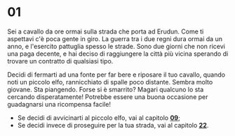 # 01

Sei a cavallo da ore ormai sulla strada che porta ad Erudun. 
Come ti aspettavi c'è poca gente in giro. La guerra tra i due regni dura ormai da un anno, 
e l'esercito pattuglia spesso le strade. Sono due giorni che non ricevi una paga decente, e 
hai deciso di raggiungere la città più vicina sperando di trovare un contratto di qualsiasi tipo.

Decidi di fermarti ad una fonte per far bere e riposare il tuo cavallo, quando noti un piccolo elfo, 
rannicchiato di spalle poco distante. Sembra molto giovane. Sta piangendo. 
Forse si è smarrito? Magari qualcuno lo sta cercando disperatamente! 
Potrebbe essere una buona occasione per guadagnarsi una ricompensa facile!

- Se decidi di avvicinarti al piccolo elfo, vai al capitolo [**09**](/09/README.md);
- Se decidi invece di proseguire per la tua strada, vai al capitolo [**22**](/22/README.md).

